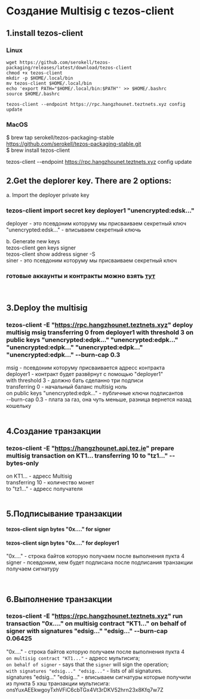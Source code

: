# Создание Multisig с tezos-client

## 1.install tezos-client 
### Linux
  `wget https://github.com/serokell/tezos-packaging/releases/latest/download/tezos-client`    
  `chmod +x tezos-client`  
  `mkdir -p $HOME/.local/bin`  
  `mv tezos-client $HOME/.local/bin`  
  `echo 'export PATH="$HOME/.local/bin:$PATH"' >> $HOME/.bashrc`    
  `source $HOME/.bashrc` 
  
  `tezos-client --endpoint https://rpc.hangzhounet.teztnets.xyz config update`

### MacOS
$ brew tap serokell/tezos-packaging-stable https://github.com/serokell/tezos-packaging-stable.git  
$ brew install tezos-client  

tezos-client --endpoint https://rpc.hangzhounet.teztnets.xyz config update
<br>

## 2.Get the deplorer key. There are 2 options:
   
 a. Import the deployer private key  
  ### tezos-client import secret key deployer1 "unencrypted:edsk..."     
deployer - это псевдоним которуму мы присваиваем секретный ключ   
"unencrypted:edsk..." - вписываем секретный ключь 

 b. Generate new keys  
     tezos-client gen keys signer  
     tezos-client show address signer -S  
siner - это псевдоним которуму мы присваиваем секретный ключ   

### готовые аккаунты и контракты можно взять [тут](accaunt.txt)
<br>

## 3.Deploy the multisig  

###  tezos-client -E "https://rpc.hangzhounet.teztnets.xyz" deploy multisig msig transferring 0 from deployer1 with threshold 3 on public keys "unencrypted:edpk..." "unencrypted:edpk..." "unencrypted:edpk..." "unencrypted:edpk..." "unencrypted:edpk..." --burn-cap 0.3  

msig - псевдоним которуму присваивается адресс контракта   
deployer1 - контракт будет развёрнут с помощью "deployer1"  
with threshold 3 - должно бать сделанно три подписи  
transferring 0 - начальный баланс multisig ноль  
on public keys "unencrypted:edpk..." - публичные ключи подписантов   
--burn-cap 0.3 - плата за газ, она чуть меньше, разница вернется назад кошельку   
<br>

## 4.Создание транзакции  

###  tezos-client -E "https://hangzhounet.api.tez.ie" prepare multisig transaction on KT1... transferring 10 to "tz1..." --bytes-only  

  on KT1... - адресс Multisig  
  transferring 10 - количество монет  
  to "tz1..." - адресс получателя  
<br>

## 5.Подписывание транзакции  
####  tezos-client sign bytes "0x...." for signer  
####  tezos-client sign bytes "0x...." for deployer1

 "0x...." - строка байтов которую получаем после выполнения пукта 4  
  signer - псевдоним, кем будет подписана 
  после подписания транзакции получаем сигнатуру 
   
<br>

## 6.Выполнение транзакции  

###  tezos-client -E "https://rpc.hangzhounet.teztnets.xyz" run transaction "0x...." on multisig contract "KT1..." on behalf of signer with signatures "edsig..." "edsig..." --burn-cap 0.06425 

"0x...." - строка байтов которую получаем после выполнения пукта 4   
`on multisig contract "KT1..."` - адресс мультисига;  
`on behalf of signer` -  says that the `signer` will sign the operation;   
`with signatures "edsig..." "edsig..."` - lists of all signatures.  
signatures "edsig..." "edsig..." - вписываем сигнатуры которые получили из пункта 5
хэш транзакции мультисига: onsYuxAEEkwgoyTxhVFiC6cbTGx4Vt3rDKV52hrn23x8Kfq7w7Z
 




